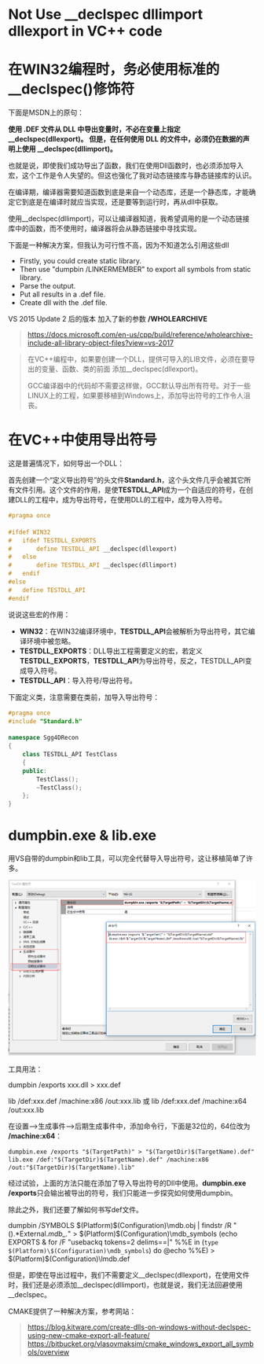 # Not Use __declspec dllimport dllexport in VC++ code

# 在WIN32编程时，务必使用标准的__declspec()修饰符

下面是MSDN上的原句：

**使用 .DEF 文件从 DLL 中导出变量时，不必在变量上指定 __declspec(dllexport)。 但是，在任何使用 DLL 的文件中，必须仍在数据的声明上使用 __declspec(dllimport)。**

也就是说，即使我们成功导出了函数，我们在使用Dll函数时，也必须添加导入宏，这个工作是令人失望的。但这也强化了我对动态链接库与静态链接库的认识。

在编译期，编译器需要知道函数到底是来自一个动态库，还是一个静态库，才能确定它到底是在编译时就应当实现，还是要等到运行时，再从dll中获取。

使用__declspec(dllimport)，可以让编译器知道，我希望调用的是一个动态链接库中的函数，而不使用时，编译器将会从静态链接中寻找实现。

下面是一种解决方案，但我认为可行性不高，因为不知道怎么引用这些dll

* Firstly, you could create static library.
* Then use "dumpbin /LINKERMEMBER" to export all symbols from static library.
* Parse the output.
* Put all results in a .def file.
* Create dll with the .def file.



VS 2015 Update 2 后的版本 加入了新的参数
**/WHOLEARCHIVE**

> https://docs.microsoft.com/en-us/cpp/build/reference/wholearchive-include-all-library-object-files?view=vs-2017

> 在VC++编程中，如果要创建一个DLL，提供可导入的LIB文件，必须在要导出的变量、函数、类的前面
> 添加__declspec(dllexport)。
>
> GCC编译器中的代码却不需要这样做，GCC默认导出所有符号。对于一些LINUX上的工程，如果要移植到Windows上，添加导出符号的工作令人沮丧。

# 在VC++中使用导出符号

这是普遍情况下，如何导出一个DLL：

首先创建一个“定义导出符号”的头文件**Standard.h**，这个头文件几乎会被其它所有文件引用。这个文件的作用，是使**TESTDLL_API**成为一个自适应的符号，在创建DLL的工程中，成为导出符号，在使用DLL的工程中，成为导入符号。

```cpp
#pragma once

#ifdef WIN32
#	ifdef TESTDLL_EXPORTS
#		define TESTDLL_API __declspec(dllexport)
#	else
#		define TESTDLL_API __declspec(dllimport)
#	endif
#else
#	define TESTDLL_API
#endif
```

说说这些宏的作用：

* **WIN32**：在WIN32编译环境中，**TESTDLL_API**会被解析为导出符号，其它编译环境中被忽略。
* **TESTDLL_EXPORTS**：DLL导出工程需要定义的宏，若定义**TESTDLL_EXPORTS**，**TESTDLL_API**为导出符号，反之，TESTDLL_API变成导入符号。
* **TESTDLL_API**：导入符号/导出符号。

下面定义类，注意需要在类前，加导入导出符号：
```cpp
#pragma once
#include "Standard.h"

namespace Sgg4DRecon
{
	class TESTDLL_API TestClass
	{
	public:
		TestClass();
		~TestClass();
	};
}
```

# dumpbin.exe & lib.exe

用VS自带的dumpbin和lib工具，可以完全代替导入导出符号，这让移植简单了许多。

![](assets/markdown-img-paste-20181010164315334.png)

工具用法：

dumpbin /exports xxx.dll > xxx.def

lib /def:xxx.def /machine:x86 /out:xxx.lib 或 lib /def:xxx.def /machine:x64 /out:xxx.lib

在设置-->生成事件-->后期生成事件中，添加命令行，下面是32位的，64位改为
**/machine:x64**：

```Shell
dumpbin.exe /exports "$(TargetPath)" > "$(TargetDir)$(TargetName).def"
lib.exe /def:"$(TargetDir)$(TargetName).def" /machine:x86 /out:"$(TargetDir)$(TargetName).lib"
```

经过试验，上面的方法只能在添加了导入导出符号的Dll中使用。**dumpbin.exe /exports**只会输出被导出的符号，我们只能进一步探究如何使用dumpbin。

除此之外，我们还要了解如何书写def文件。

dumpbin /SYMBOLS $(Platform)\$(Configuration)\mdb.obj | findstr /R "().*External.*mdb_.*" > $(Platform)\$(Configuration)\mdb_symbols
(echo EXPORTS & for /F "usebackq tokens=2 delims==|" %%E in (`type $(Platform)\$(Configuration)\mdb_symbols`) do @echo  %%E) > $(Platform)\$(Configuration)\lmdb.def

但是，即使在导出过程中，我们不需要定义__declspec(dllexport)，在使用文件时，我们还是必须添加__declspec(dllimport)，也就是说，我们无法回避使用__declspec。

CMAKE提供了一种解决方案，参考网站：

> https://blog.kitware.com/create-dlls-on-windows-without-declspec-using-new-cmake-export-all-feature/
> https://bitbucket.org/vlasovmaksim/cmake_windows_export_all_symbols/overview
